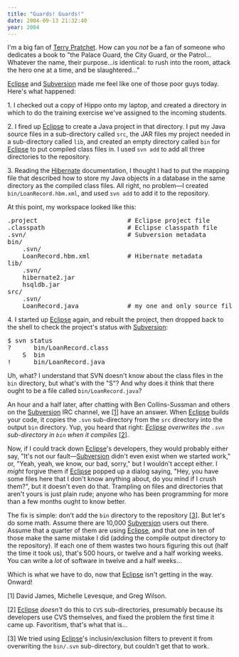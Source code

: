 ```yaml
---
title: "Guards! Guards!"
date: 2004-09-13 21:32:40
year: 2004
---
```

<p>I'm a big fan of <a href="http://www.terrypratchetbooks.com">Terry Pratchet</a>.  How can you <em>not</em> be a fan of someone who dedicates a book to "the Palace Guard, the City Guard, or the Patrol… Whatever the name, their purpose…is identical: to rush into the room, attack the hero one at a time, and be slaughtered…"</p>

<p><a href="http://www.eclipse.org/">Eclipse</a> and <a href="http://subversion.tigris.org">Subversion</a> made me feel like one of those poor guys today.  Here's what happened:</p>

<p>1. I checked out a copy of Hippo onto my laptop, and created a directory in which to do the training exercise we've assigned to the incoming students.</p>

<p>2. I fired up <a href="http://www.eclipse.org/">Eclipse</a> to create a Java project in that directory.  I put my Java source files in a sub-directory called <code>src</code>, the JAR files my project needed in a sub-directory called <code>lib</code>, and created an empty directory called <code>bin</code> for <a href="http://www.eclipse.org/">Eclipse</a> to put compiled class files in.  I used <code>svn add</code> to add all three directories to the repository.</p>

<p>3. Reading the <a href="http://www.hibernate.org">Hibernate</a> documentation, I thought I had to put the mapping file that described how to store my Java objects in a database in the same directory as the compiled class files.  All right, no problem—I created <code>bin/LoanRecord.hbm.xml</code>, and used <code>svn add</code> to add it to the repository.</p>

<p>At this point, my workspace looked like this:</p>

<pre>
.project                        # Eclipse project file
.classpath                      # Eclipse classpath file
.svn/                           # Subversion metadata
bin/
    .svn/
    LoanRecord.hbm.xml          # Hibernate metadata
lib/
    .svn/
    hibernate2.jar
    hsqldb.jar
src/
    .svn/
    LoanRecord.java             # my one and only source file
</pre>

<p>4.  I started up <a href="http://www.eclipse.org/">Eclipse</a> again, and rebuilt the project, then dropped back to the shell to check the project's status with <a href="http://subversion.tigris.org">Subversion</a>:</p>

<pre>
$ svn status
?      bin/LoanRecord.class
    S  bin
!      bin/LoanRecord.java
</pre>

<p>Uh, what?  I understand that SVN doesn't know about the class files in the <code>bin</code> directory, but what's with the "S"?  And why does it think that there ought to be a file called <code>bin/LoanRecord.java</code>?</p>

<p>An hour and a half later, after chatting with Ben Collins-Sussman and others on the <a href="http://subversion.tigris.org">Subversion</a> IRC channel, we [<a href="#1">1</a>] have an answer.  When <a href="http://www.eclipse.org/">Eclipse</a> builds your code, it copies the <code>.svn</code> sub-directory from the <code>src</code> directory into the output <code>bin</code> directory.  Yup, you heard that right: <em><a href="http://www.eclipse.org">Eclipse</a> overwrites the <code>.svn</code> sub-directory in <code>bin</code> when it compiles</em> [<a href="#2">2</a>].</p>

<p>Now, if I could track down <a href="http://www.eclipse.org">Eclipse</a>'s developers, they would probably either say, "It's not our fault—<a href="http://subversion.tigris.org">Subversion</a> didn't even exist when we started work," or, "Yeah, yeah, we know, our bad, sorry," but I wouldn't accept either.  I <em>might</em> forgive them if <a href="http://www.eclipse.org">Eclipse</a> popped up a dialog saying, "Hey, you have some files here that I don't know anything about, do you mind if I crush them?", but it doesn't even do that.  Trampling on files and directories that aren't yours is just plain rude; anyone who has been programming for more than a few months ought to know better.</p>

<p>The fix is simple: don't add the <code>bin</code> directory to the repository [<a href="#3">3</a>]. But let's do some math.  Assume there are 10,000 <a href="http://subversion.tigris.org">Subversion</a> users out there.  Assume that a quarter of them are using <a href="http://www.eclipse.org">Eclipse</a>, and that one in ten of those make the same mistake I did (adding the compile output directory to the repository).  If each one of them wastes two hours figuring this out (half the time it took us), that's 500 hours, or twelve and a half working weeks.  You can write a <em>lot</em> of software in twelve and a half weeks…</p>

<p>Which is what we have to do, now that <a href="http://www.eclipse.org">Eclipse</a> isn't getting in the way.  Onward!</p>

<p>[<a name="1">1</a>] David James, Michelle Levesque, and Greg Wilson.</p>

<p>[<a name="2">2</a>] <a href="http://www.eclipse.org">Eclipse</a> <em>doesn't</em> do this to <code>CVS</code> sub-directories, presumably because its developers use CVS themselves, and fixed the problem the first time it came up.  Favoritism, that's what that is…</p>

<p>[<a name="3">3</a>] We tried using <a href="http://www.eclipse.org">Eclipse</a>'s inclusin/exclusion filters to prevent it from overwriting the <code>bin/.svn</code> sub-directory, but couldn't get that to work.</p>
